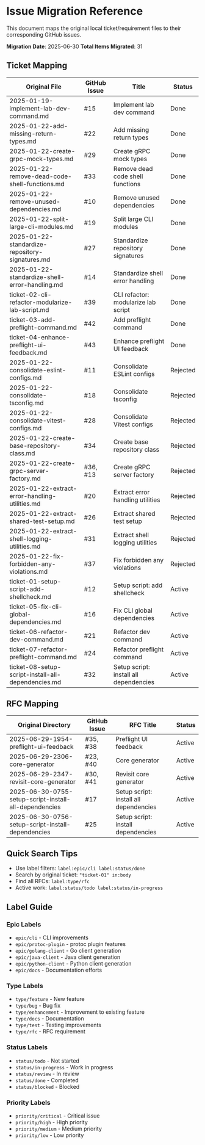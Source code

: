 # Issue Migration Reference

This document maps the original local ticket/requirement files to their corresponding GitHub issues.

**Migration Date**: 2025-06-30
**Total Items Migrated**: 31

## Ticket Mapping

| Original File                                      | GitHub Issue | Title                                  | Status   |
| -------------------------------------------------- | ------------ | -------------------------------------- | -------- |
| 2025-01-19-implement-lab-dev-command.md            | #15          | Implement lab dev command              | Done     |
| 2025-01-22-add-missing-return-types.md             | #22          | Add missing return types               | Done     |
| 2025-01-22-create-grpc-mock-types.md               | #29          | Create gRPC mock types                 | Done     |
| 2025-01-22-remove-dead-code-shell-functions.md     | #33          | Remove dead code shell functions       | Done     |
| 2025-01-22-remove-unused-dependencies.md           | #10          | Remove unused dependencies             | Done     |
| 2025-01-22-split-large-cli-modules.md              | #19          | Split large CLI modules                | Done     |
| 2025-01-22-standardize-repository-signatures.md    | #27          | Standardize repository signatures      | Done     |
| 2025-01-22-standardize-shell-error-handling.md     | #14          | Standardize shell error handling       | Done     |
| ticket-02-cli-refactor-modularize-lab-script.md    | #39          | CLI refactor: modularize lab script    | Done     |
| ticket-03-add-preflight-command.md                 | #42          | Add preflight command                  | Done     |
| ticket-04-enhance-preflight-ui-feedback.md         | #43          | Enhance preflight UI feedback          | Done     |
| 2025-01-22-consolidate-eslint-configs.md           | #11          | Consolidate ESLint configs             | Rejected |
| 2025-01-22-consolidate-tsconfig.md                 | #18          | Consolidate tsconfig                   | Rejected |
| 2025-01-22-consolidate-vitest-configs.md           | #28          | Consolidate Vitest configs             | Rejected |
| 2025-01-22-create-base-repository-class.md         | #34          | Create base repository class           | Rejected |
| 2025-01-22-create-grpc-server-factory.md           | #36, #13     | Create gRPC server factory             | Rejected |
| 2025-01-22-extract-error-handling-utilities.md     | #20          | Extract error handling utilities       | Rejected |
| 2025-01-22-extract-shared-test-setup.md            | #26          | Extract shared test setup              | Rejected |
| 2025-01-22-extract-shell-logging-utilities.md      | #31          | Extract shell logging utilities        | Rejected |
| 2025-01-22-fix-forbidden-any-violations.md         | #37          | Fix forbidden any violations           | Rejected |
| ticket-01-setup-script-add-shellcheck.md           | #12          | Setup script: add shellcheck           | Active   |
| ticket-05-fix-cli-global-dependencies.md           | #16          | Fix CLI global dependencies            | Active   |
| ticket-06-refactor-dev-command.md                  | #21          | Refactor dev command                   | Active   |
| ticket-07-refactor-preflight-command.md            | #24          | Refactor preflight command             | Active   |
| ticket-08-setup-script-install-all-dependencies.md | #32          | Setup script: install all dependencies | Active   |

## RFC Mapping

| Original Directory                                    | GitHub Issue | RFC Title                              | Status |
| ----------------------------------------------------- | ------------ | -------------------------------------- | ------ |
| 2025-06-29-1954-preflight-ui-feedback                 | #35, #38     | Preflight UI feedback                  | Active |
| 2025-06-29-2306-core-generator                        | #23, #40     | Core generator                         | Active |
| 2025-06-29-2347-revisit-core-generator                | #30, #41     | Revisit core generator                 | Active |
| 2025-06-30-0755-setup-script-install-all-dependencies | #17          | Setup script: install all dependencies | Active |
| 2025-06-30-0756-setup-script-install-dependencies     | #25          | Setup script: install dependencies     | Active |

## Quick Search Tips

- Use label filters: `label:epic/cli label:status/done`
- Search by original ticket: `"ticket-01" in:body`
- Find all RFCs: `label:type/rfc`
- Active work: `label:status/todo label:status/in-progress`

## Label Guide

### Epic Labels

- `epic/cli` - CLI improvements
- `epic/protoc-plugin` - protoc plugin features
- `epic/golang-client` - Go client generation
- `epic/java-client` - Java client generation
- `epic/python-client` - Python client generation
- `epic/docs` - Documentation efforts

### Type Labels

- `type/feature` - New feature
- `type/bug` - Bug fix
- `type/enhancement` - Improvement to existing feature
- `type/docs` - Documentation
- `type/test` - Testing improvements
- `type/rfc` - RFC requirement

### Status Labels

- `status/todo` - Not started
- `status/in-progress` - Work in progress
- `status/review` - In review
- `status/done` - Completed
- `status/blocked` - Blocked

### Priority Labels

- `priority/critical` - Critical issue
- `priority/high` - High priority
- `priority/medium` - Medium priority
- `priority/low` - Low priority
